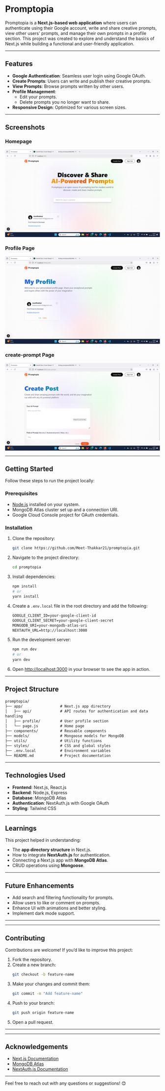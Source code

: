 # Promptopia

Promptopia is a **Next.js-based web application** where users can authenticate using their Google account, write and share creative prompts, view other users' prompts, and manage their own prompts in a profile section. This project was created to explore and understand the basics of Next.js while building a functional and user-friendly application.

---

## Features

- **Google Authentication**: Seamless user login using Google OAuth.
- **Create Prompts**: Users can write and publish their creative prompts.
- **View Prompts**: Browse prompts written by other users.
- **Profile Management**:
  - Edit your prompts.
  - Delete prompts you no longer want to share.
- **Responsive Design**: Optimized for various screen sizes.

---

## Screenshots

### Homepage
![Homepage](screenshots/home.png)

### Profile Page
![Profile Page](screenshots/profile.png)

### create-prompt Page
![CreatePrompt Page](screenshots/create.png)

---

## Getting Started

Follow these steps to run the project locally:

### Prerequisites

- [Node.js](https://nodejs.org/) installed on your system.
- MongoDB Atlas cluster set up and a connection URI.
- Google Cloud Console project for OAuth credentials.

### Installation

1. Clone the repository:
   ```bash
   git clone https://github.com/Meet-Thakkar21/promptopia.git
   ```

2. Navigate to the project directory:
   ```bash
   cd promptopia
   ```

3. Install dependencies:
   ```bash
   npm install
   # or
   yarn install
   ```

4. Create a `.env.local` file in the root directory and add the following:
   ```env
   GOOGLE_CLIENT_ID=your-google-client-id
   GOOGLE_CLIENT_SECRET=your-google-client-secret
   MONGODB_URI=your-mongodb-atlas-uri
   NEXTAUTH_URL=http://localhost:3000
   ```

5. Run the development server:
   ```bash
   npm run dev
   # or
   yarn dev
   ```

6. Open [http://localhost:3000](http://localhost:3000) in your browser to see the app in action.

---

## Project Structure

```plaintext
promptopia/
├── app/                 # Next.js app directory
│   ├── api/             # API routes for authentication and data handling
│   ├── profile/         # User profile section
│   └── page.js          # Home page
├── components/          # Reusable components
├── models/              # Mongoose models for MongoDB
├── utils/               # Utility functions
├── styles/              # CSS and global styles
├── .env.local           # Environment variables
└── README.md            # Project documentation
```

---

## Technologies Used

- **Frontend**: Next.js, React.js
- **Backend**: Node.js, Express
- **Database**: MongoDB Atlas
- **Authentication**: NextAuth.js with Google OAuth
- **Styling**: Tailwind CSS

---

## Learnings

This project helped in understanding:

- The **app directory structure** in Next.js.
- How to integrate **NextAuth.js** for authentication.
- Connecting a Next.js app with **MongoDB Atlas**.
- CRUD operations using **Mongoose**.

---

## Future Enhancements

- Add search and filtering functionality for prompts.
- Allow users to like or comment on prompts.
- Enhance UI with animations and better styling.
- Implement dark mode support.

---

---

## Contributing

Contributions are welcome! If you’d like to improve this project:

1. Fork the repository.
2. Create a new branch:
   ```bash
   git checkout -b feature-name
   ```
3. Make your changes and commit them:
   ```bash
   git commit -m "Add feature-name"
   ```
4. Push to your branch:
   ```bash
   git push origin feature-name
   ```
5. Open a pull request.

---


---

## Acknowledgements

- [Next.js Documentation](https://nextjs.org/docs)
- [MongoDB Atlas](https://www.mongodb.com/cloud/atlas)
- [NextAuth.js Documentation](https://next-auth.js.org/)

---

Feel free to reach out with any questions or suggestions! 😊
